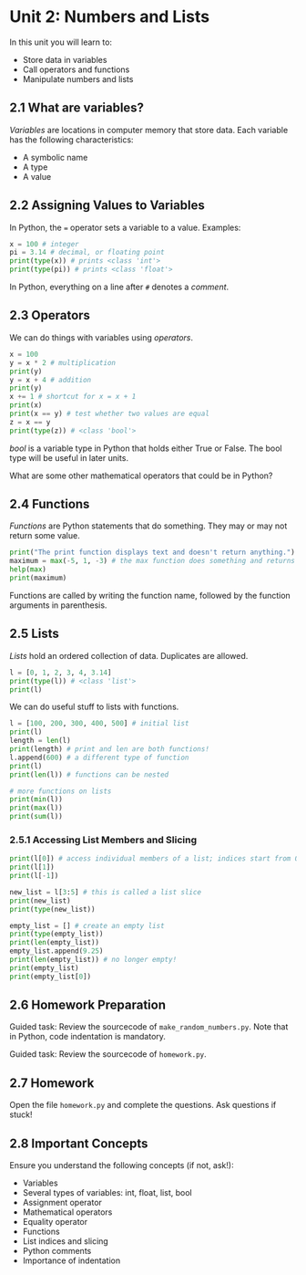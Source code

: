 # Unit 2: Numbers and Lists

In this unit you will learn to:
- Store data in variables
- Call operators and functions
- Manipulate numbers and lists

## 2.1 What are variables?

*Variables* are locations in computer memory that store data. Each variable has the following characteristics:
- A symbolic name
- A type
- A value

## 2.2 Assigning Values to Variables

In Python, the `=` operator sets a variable to a value. Examples:

```python
x = 100 # integer
pi = 3.14 # decimal, or floating point
print(type(x)) # prints <class 'int'>
print(type(pi)) # prints <class 'float'>
```

In Python, everything on a line after `#` denotes a *comment*.

## 2.3 Operators

We can do things with variables using *operators*.

```python
x = 100
y = x * 2 # multiplication
print(y)
y = x + 4 # addition
print(y)
x += 1 # shortcut for x = x + 1
print(x)
print(x == y) # test whether two values are equal
z = x == y
print(type(z)) # <class 'bool'>
```

*bool* is a variable type in Python that holds either True or False. The bool type will be useful in later units.

What are some other mathematical operators that could be in Python?

## 2.4 Functions

*Functions* are Python statements that do something. They may or may not return some value.

```python
print("The print function displays text and doesn't return anything.")
maximum = max(-5, 1, -3) # the max function does something and returns a value, which can be stored in a variable
help(max)
print(maximum)
```

Functions are called by writing the function name, followed by the function arguments in parenthesis.

## 2.5 Lists

*Lists* hold an ordered collection of data. Duplicates are allowed.

```python
l = [0, 1, 2, 3, 4, 3.14]
print(type(l)) # <class 'list'>
print(l)
```

We can do useful stuff to lists with functions.

```python
l = [100, 200, 300, 400, 500] # initial list
print(l)
length = len(l)
print(length) # print and len are both functions!
l.append(600) # a different type of function
print(l)
print(len(l)) # functions can be nested

# more functions on lists
print(min(l))
print(max(l))
print(sum(l))
```

### 2.5.1 Accessing List Members and Slicing

```python
print(l[0]) # access individual members of a list; indices start from 0!
print(l[1])
print(l[-1])

new_list = l[3:5] # this is called a list slice
print(new_list)
print(type(new_list))

empty_list = [] # create an empty list
print(type(empty_list))
print(len(empty_list))
empty_list.append(9.25)
print(len(empty_list)) # no longer empty!
print(empty_list)
print(empty_list[0])
```

## 2.6 Homework Preparation

Guided task: Review the sourcecode of `make_random_numbers.py`. Note that in Python, code indentation is mandatory.

Guided task: Review the sourcecode of `homework.py`.

## 2.7 Homework

Open the file `homework.py` and complete the questions. Ask questions if stuck!

## 2.8 Important Concepts

Ensure you understand the following concepts (if not, ask!):

- Variables
- Several types of variables: int, float, list, bool
- Assignment operator
- Mathematical operators
- Equality operator
- Functions
- List indices and slicing
- Python comments
- Importance of indentation
